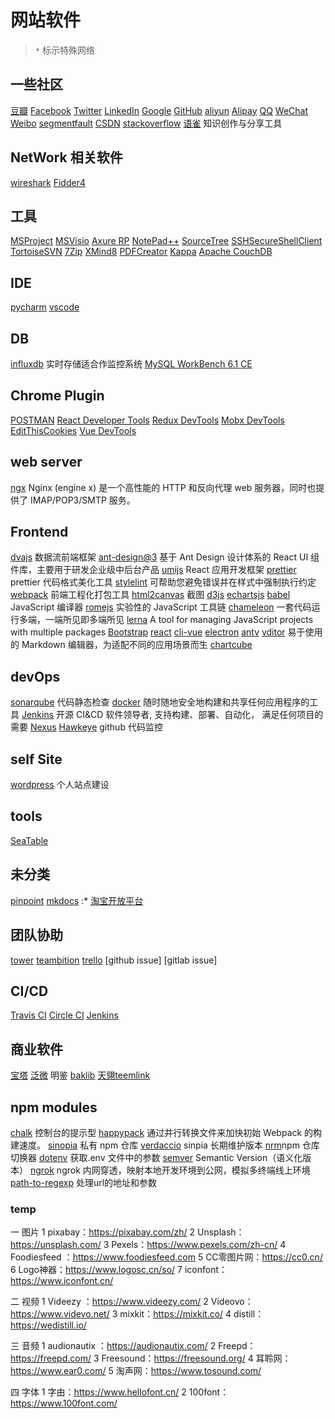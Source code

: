 # 网站软件

> `*` 标示特殊网络

## 一些社区

[豆瓣](https://www.douban.com/)
[Facebook](https://developers.facebook.com/)
[Twitter](https://dev.twitter.com/)
[LinkedIn](https://www.linkedin.com/developers/)
[Google](https://developers.google.cn/)
[GitHub](https://github.com/)
[aliyun](https://www.aliyun.com/)
[Alipay](https://open.alipay.com/platform/home.htm)
[QQ](https://open.tencent.com/)
[WeChat](https://open.weixin.qq.com/)
[Weibo](https://weibo.com/)
[segmentfault](https://segmentfault.com/)
[CSDN](https://www.csdn.net/)
[stackoverflow](https://stackoverflow.com/)
[语雀](https://www.yuque.com/) 知识创作与分享工具

## NetWork 相关软件

[wireshark](https://www.wireshark.org/)
[Fidder4](https://www.telerik.com/download/fiddler)

## 工具

[MSProject]()
[MSVisio]()
[Axure RP]()
[NotePad++]()
[SourceTree]()
[SSHSecureShellClient]()
[TortoiseSVN]()
[7Zip]()
[XMind8]()
[PDFCreator]()
[Kappa]()
[Apache CouchDB]()

## IDE

[pycharm]()
[vscode]()

## DB

[influxdb]() 实时存储适合作监控系统
[MySQL WorkBench 6.1 CE]()

## Chrome Plugin

[POSTMAN]()
[React Developer Tools]()
[Redux DevTools]()
[Mobx DevTools]()
[EditThisCookies]()
[Vue DevTools]()

## web server

[ngx](http://nginx.org/) Nginx (engine x) 是一个高性能的 HTTP 和反向代理 web 服务器，同时也提供了 IMAP/POP3/SMTP 服务。

## Frontend

[dvajs](https://dvajs.com/) 数据流前端框架
[ant-design@3](https://3x.ant.design/) 基于 Ant Design 设计体系的 React UI 组件库，主要用于研发企业级中后台产品
[umijs](https://umijs.org/) React 应用开发框架
[prettier](https://prettier.io/) prettier 代码格式美化工具
[stylelint](https://stylelint.io/) 可帮助您避免错误并在样式中强制执行约定
[webpack](https://webpack.js.org/) 前端工程化打包工具
[html2canvas](https://html2canvas.hertzen.com/) 截图
[d3js](https://d3js.org/)
[echartsjs](https://www.echartsjs.com/zh/index.html)
[babel](https://babeljs.io/) JavaScript 编译器
[romejs](https://romejs.dev/) 实验性的 JavaScript 工具链
[chameleon](https://github.com/didi/chameleon) 一套代码运行多端，一端所见即多端所见
[lerna](https://github.com/lerna/lerna) A tool for managing JavaScript projects with multiple packages
[Bootstrap](https://getbootstrap.com/)
[react](https://reactjs.org/)
[cli-vue](https://cli.vuejs.org/)
[electron](http://www.electronjs.org/)
[antv](https://antv.gitee.io/zh)
[vditor](https://vditor.b3log.org/) 易于使用的 Markdown 编辑器，为适配不同的应用场景而生
[chartcube](https://chartcube.alipay.com/)

## devOps

[sonarqube](https://www.sonarqube.org/) 代码静态检查
[docker](https://www.docker.com/) 随时随地安全地构建和共享任何应用程序的工具
[Jenkins](https://jenkins.io/zh/) 开源 CI&CD 软件领导者, 支持构建、部署、自动化， 满足任何项目的需要
[Nexus](https://github.com/sonatype/docker-nexus3)
[Hawkeye](https://github.com/0xbug/Hawkeye) github 代码监控

## self Site

[wordpress](https://zh-cn.wordpress.com/) 个人站点建设

## tools

[SeaTable]()

## 未分类

[pinpoint]()
[mkdocs](https://www.mkdocs.org/) :*
[淘宝开放平台](https://open.taobao.com/docs/doc_index.htm?spm=a219a.7386781.1.21.03gLE0)

## 团队协助

[tower](https://tower.im/)
[teambition](https://www.teambition.com/)
[trello](https://trello.com/)
[github issue]
[gitlab issue]

## CI/CD

[Travis CI]()
[Circle CI]()
[Jenkins]()

## 商业软件

[宝塔](https://www.bt.cn/)
[泛微](https://www.weaver.com.cn/e9/?source=31&kw=baidupinzhuan)
明鉴
[baklib](https://www.baklib.com/)
[天翎teemlink](http://www.teemlink.com/)

## npm modules

[chalk](https://www.npmjs.com/package/chalk) 控制台的提示型
[happypack](https://www.npmjs.com/package/happypack) 通过并行转换文件来加快初始 Webpack 的构建速度。
[sinopia](https://github.com/rlidwka/sinopia) 私有 npm 仓库
[verdaccio](https://www.npmjs.com/package/verdaccio) sinpia 长期维护版本
[nrm](https://www.npmjs.com/package/nrm)npm 仓库切换器
[dotenv](https://www.npmjs.com/package/dotenv) 获取.env 文件中的参数
[semver](https://www.npmjs.com/package/semver) Semantic Version（语义化版本）
[ngrok](https://ngrok.com/product) ngrok 内网穿透，映射本地开发环境到公网，模拟多终端线上环境
[path-to-regexp](https://www.npmjs.com/package/path-to-regexp) 处理url的地址和参数

### temp

一 图片
1 pixabay：https://pixabay.com/zh/
2 Unsplash：https://unsplash.com/
3 Pexels：https://www.pexels.com/zh-cn/
4 Foodiesfeed ：https://www.foodiesfeed.com
5 CC零图片网：https://cc0.cn/
6 Logo神器：https://www.logosc.cn/so/
7 iconfont：https://www.iconfont.cn/
 
二 视频
1 Videezy ：https://www.videezy.com/
2 Videovo：https://www.videvo.net/
3 mixkit：https://mixkit.co/
4 distill：https://wedistill.io/
 
三 音频
1 audionautix ：https://audionautix.com/
2 Freepd：https://freepd.com/
3 Freesound：https://freesound.org/
4 耳聆网：https://www.ear0.com/
5 淘声网：https://www.tosound.com/
 
四 字体
1 字由：https://www.hellofont.cn/
2 100font：https://www.100font.com/